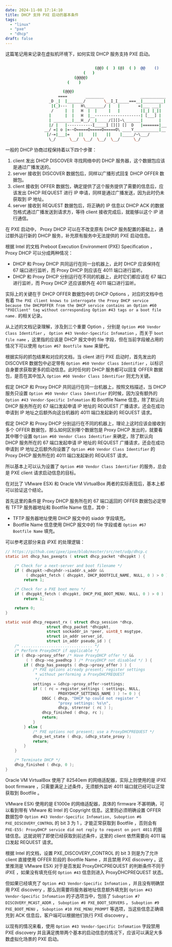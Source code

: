 ```yaml
---
date: 2024-11-08 17:14:10
title: DHCP 支持 PXE 启动的基本条件
tags:
  - "linux"
  - "pxe"
  - "dhcp"
draft: false
---
```


这篇笔记用来记录在虚拟机环境下，如何实现 DHCP 服务支持 PXE 启动。

<!--more-->

```bash

                                       (@@) (  ) (@)  ( )  @@    ()    @     O     @     O      @
                                  (   )
                              (@@@@)
                           (    )

                         (@@@)
                       ====        ________                ___________
                   _D _|  |_______/        \__I_I_____===__|_________|
                    |(_)---  |   H\________/ |   |        =|___ ___|      _________________
                    /     |  |   H  |  |     |   |         ||_| |_||     _|                \_____A
                   |      |  |   H  |__--------------------| [___] |   =|                        |
                   | ________|___H__/__|_____/[][]~\_______|       |   -|                        |
                   |/ |   |-----------I_____I [][] []  D   |=======|____|________________________|_
                 __/ =| o |=-~O=====O=====O=====O\ ____Y___________|__|__________________________|_
                  |/-=|___|=    ||    ||    ||    |_____/~\___/          |_D__D__D_|  |_D__D__D_|
                   \_/      \__/  \__/  \__/  \__/      \_/               \_/   \_/    \_/   \_/

```

一般的 DHCP 协商过程保持着以下四个步骤：

1. client 发出 DHCP DISCOVER 寻找网络中的 DHCP 服务器，这个数据包应该是通过广播发送的。
2. server 接收到 DISCOVER 数据包后，同样以广播形式回复 DHCP OFFER 数据包。
3. client 接收到 OFFER 数据包，确定提供了这个服务提供了需要的信息后，应该发出 DHCP REQUEST 进行 IP 申请，同样是通过广播发送，因为此时仍未获取到 IP 地址。
4. server 接收到 REQUEST 数据包后，将正确的 IP 信息以 DHCP ACK 的数据包格式通过广播发送到请求方，等待 client 接收完成后，就能够以这个 IP 进行通信。

在 PXE 启动中， Proxy DHCP 可以在不改变原有 DHCP 服务配置的基础上，通过额外运行新的 DHCP 服务，补充原有服务中无法提供的 PXE 启动信息。

根据 Intel 的文档 Preboot Execution Environment (PXE) Specification ， Proxy DHCP 可以分成两种情况：

- DHCP 和 Proxy DHCP 共同运行在同一台机器上，此时 DHCP 应该保持在 67 端口进行监听，而 Proxy DHCP 则应该在 4011 端口进行监听。
- DHCP 和 Proxy DHCP 分别运行在不同的机器上，此时它们都应该在 67 端口进行监听，而 Proxy DHCP 还应该额外在 4011 端口进行监听。

实际上的关键在于 DHCP OFFER 数据包中的 DHCP Options ，对应的文档中也有着 `The PXE client knows to interrogate the Proxy DHCP service because the DHCPOFFER from the DHCP service contains an Option #60 "PXEClient" tag without corresponding Option #43 tags or a boot file name.` 的相关记录。

从上述的文档记录理解，涉及到三个重要 Option ，分别是 `Option #60 Vendor Class Identifier` ， `Option #43 Vendor-Specific Infomation` ，而关于 `boot file name` ，这里指的应该是 DHCP 报文中的 file 字段，但在当前字段被占用的情况下可以使用 `Option #67 Bootfile Name` 来替代。

根据实际的抓包结果和对应的文档，当 client 进行 PXE 启动时，首先发出的 DISCOVER 数据包中必定带有 `Option #60 Vendor Class Identifier` ，以标识自身要求获取更多的启动信息。此时任何的 DHCP 服务都可以回复 OFFER 数据包，是否在其中加入 `Option #60 Vendor Class Identifier` 则尤为关键。

假定 DHCP 和 Proxy DHCP 共同运行在同一台机器上，按照文档描述，当 DHCP 服务只设置 `Option #60 Vendor Class Identifier` 的时候，因为没有额外的 `Option #43 Vendor-Specific Infomation` 和 Bootfile Name 信息，除了默认向 DHCP 服务所在的 67 端口发起申请 IP 地址的 REQUEST 广播请求，还会在成功申请到 IP 地址之后额外向这台机器的 4011 端口发起新的 REQUEST 请求。

假定 DHCP 和 Proxy DHCP 分别运行在不同的机器上，理论上这时应该会接收到多个 OFFER 数据包，那么如何区别哪个数据包是 Proxy DHCP 发出的，就要看其中哪个设置 `Option #60 Vendor Class Identifier` 来确定，除了默认向 DHCP 服务所在的 67 端口发起申请 IP 地址的 REQUEST 广播请求，还会在成功申请到 IP 地址之后额外向设置了 `Option #60 Vendor Class Identifier` 的 Proxy DHCP 服务所在的 4011 端口发起新的 REQUEST 请求。

所以基本上可以认为设置了 `Option #60 Vendor Class Identifier` 的服务，总会是 PXE client 请求启动信息的目标。

在对比了 VMware ESXi 和 Oracle VM VirtualBox 两者的实际表现后，基本上都可以验证这个结论。

首先这里的条件是 Proxy DHCP 服务所在的 67 端口返回的 OFFER 数据包必定带有 TFTP 服务器地址和 Bootfile Name 信息，其中：

- TFTP 服务器地址使用 DHCP 报文中的 siaddr 字段填充。
- Bootfile Name 信息使用 DHCP 报文中的 file 字段或者 `Option #67 Bootfile Name` 填充。

可以参考这部分来自 iPXE 的处理逻辑：

```C
// https://github.com/ipxe/ipxe/blob/master/src/net/udp/dhcp.c
static int dhcp_has_pxeopts ( struct dhcp_packet *dhcppkt ) {

    /* Check for a next-server and boot filename */
    if ( dhcppkt->dhcphdr->siaddr.s_addr &&
         ( dhcppkt_fetch ( dhcppkt, DHCP_BOOTFILE_NAME, NULL, 0 ) > 0 ) )
        return 1;

    /* Check for a PXE boot menu */
    if ( dhcppkt_fetch ( dhcppkt, DHCP_PXE_BOOT_MENU, NULL, 0 ) > 0 )
        return 1;

    return 0;
}

static void dhcp_request_rx ( struct dhcp_session *dhcp,
                  struct dhcp_packet *dhcppkt,
                  struct sockaddr_in *peer, uint8_t msgtype,
                  struct in_addr server_id,
                  struct in_addr pseudo_id ) {
    /* ............................... */
    /* Perform ProxyDHCP if applicable */
    if ( dhcp->proxy_offer /* Have ProxyDHCP offer */ &&
         ( ! dhcp->no_pxedhcp ) /* ProxyDHCP not disabled */ ) {
        if ( dhcp_has_pxeopts ( dhcp->proxy_offer ) ) {
            /* PXE options already present; register settings
             * without performing a ProxyDHCPREQUEST
             */
            settings = &dhcp->proxy_offer->settings;
            if ( ( rc = register_settings ( settings, NULL,
                       PROXYDHCP_SETTINGS_NAME ) ) != 0 ) {
                DBGC ( dhcp, "DHCP %p could not register "
                       "proxy settings: %s\n",
                       dhcp, strerror ( rc ) );
                dhcp_finished ( dhcp, rc );
                return;
            }
        } else {
            /* PXE options not present; use a ProxyDHCPREQUEST */
            dhcp_set_state ( dhcp, &dhcp_state_proxy );
            return;
        }
    }

    /* Terminate DHCP */
    dhcp_finished ( dhcp, 0 );
}
```

Oracle VM VirtualBox 使用了 82540em 的网络适配器，实际上则使用的是 iPXE boot firmware ，只需要满足上述条件，无须额外监听 4011 端口就已经可以正常获取到 Bootfile 。

VMware ESXi 使用的是 E1000e 的网络适配器，具体的 firmware 不甚明确，可以看到带有 VMware 和 Intel 的 Copyright 信息。这里则必须明确设置 OFFER 数据包中 `Option #43 Vendor-Specific Infomation, Suboption #6 PXE_DISCOVERY_CONTROL` 的 bit 3 为 1 ，才能正常获取到 Bootfile ，否则会有 `PXE-E55: ProxyDHCP service did not reply to request on port 4011` 的报错信息。这就说明了即使已经获取到前述条件，这里的 client 依然需要向 4011 端口发起 REQUEST 请求。

根据 Intel 的文档，设置 PXE_DISCOVERY_CONTROL 的 bit 3 则是为了允许 client 直接使用 OFFER 阶段的 Bootfile Name ，并且禁用 PXE discovery 。这里推测是 VMware ESXi 对于是否发起 ProxyDHCPREQUEST 的判断条件不同于 iPXE ，如果没有填充任何 `Option #43` 信息则进入 ProxyDHCPREQUEST 状态。

但如果已经填充了 `Option #43 Vendor-Specific Infomation` ，并且没有明确禁用 PXE discovery ，那么则需要将服务器地址信息额外填充到 `Option #43 Vendor-Specific Infomation` 的子选项当中，包括了 `Suboption #7 DISCOVERY_MCAST_ADDR` ， `Suboption #8 PXE_BOOT_SERVERS` ， `Suboption #9 PXE_BOOT_MENU` ， `Suboption #10 PXE_MENU_PROMPT` 等选项，当这些信息正确填充到 ACK 信息后，客户端可以根据他们执行 PXE discovery 。

以现有的情况来看，使用 `Option #43 Vendor-Specific Infomation` 字段禁用 PXE discovery 并且满足携带两个基本的启动信息的情况下，应该可以满足大多数虚拟化场景的 PXE 启动。
